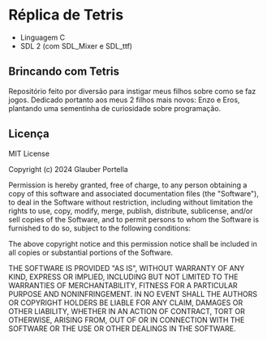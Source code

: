 # Réplica de Tetris

- Linguagem C
- SDL 2 (com SDL_Mixer e SDL_ttf)

## Brincando com Tetris

Repositório feito por diversão para instigar meus filhos sobre como se faz jogos. Dedicado portanto aos meus 2 filhos mais novos: Enzo e Eros, plantando uma sementinha de curiosidade sobre programação.

## Licença

MIT License

Copyright (c) 2024 Glauber Portella

Permission is hereby granted, free of charge, to any person obtaining a copy
of this software and associated documentation files (the "Software"), to deal
in the Software without restriction, including without limitation the rights
to use, copy, modify, merge, publish, distribute, sublicense, and/or sell
copies of the Software, and to permit persons to whom the Software is
furnished to do so, subject to the following conditions:

The above copyright notice and this permission notice shall be included in all
copies or substantial portions of the Software.

THE SOFTWARE IS PROVIDED "AS IS", WITHOUT WARRANTY OF ANY KIND, EXPRESS OR
IMPLIED, INCLUDING BUT NOT LIMITED TO THE WARRANTIES OF MERCHANTABILITY,
FITNESS FOR A PARTICULAR PURPOSE AND NONINFRINGEMENT. IN NO EVENT SHALL THE
AUTHORS OR COPYRIGHT HOLDERS BE LIABLE FOR ANY CLAIM, DAMAGES OR OTHER
LIABILITY, WHETHER IN AN ACTION OF CONTRACT, TORT OR OTHERWISE, ARISING FROM,
OUT OF OR IN CONNECTION WITH THE SOFTWARE OR THE USE OR OTHER DEALINGS IN THE
SOFTWARE.
